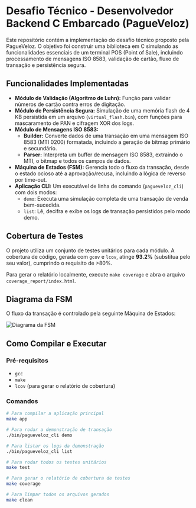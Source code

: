 # Desafio Técnico - Desenvolvedor Backend C Embarcado (PagueVeloz)

Este repositório contém a implementação do desafio técnico proposto pela PagueVeloz. O objetivo foi construir uma biblioteca em C simulando as funcionalidades essenciais de um terminal POS (Point of Sale), incluindo processamento de mensagens ISO 8583, validação de cartão, fluxo de transação e persistência segura.

## Funcionalidades Implementadas

* **Módulo de Validação (Algoritmo de Luhn):** Função para validar números de cartão contra erros de digitação.
* **Módulo de Persistência Segura:** Simulação de uma memória flash de 4 KB persistida em um arquivo (`virtual_flash.bin`), com funções para mascaramento de PAN e cifragem XOR dos logs.
* **Módulo de Mensagens ISO 8583:**
    * **Builder:** Converte dados de uma transação em uma mensagem ISO 8583 (MTI 0200) formatada, incluindo a geração de bitmap primário e secundário.
    * **Parser:** Interpreta um buffer de mensagem ISO 8583, extraindo o MTI, o bitmap e todos os campos de dados.
* **Máquina de Estados (FSM):** Gerencia todo o fluxo da transação, desde o estado ocioso até a aprovação/recusa, incluindo a lógica de reverso por time-out.
* **Aplicação CLI:** Um executável de linha de comando (`pagueveloz_cli`) com dois modos:
    * `demo`: Executa uma simulação completa de uma transação de venda bem-sucedida.
    * `list`: Lê, decifra e exibe os logs de transação persistidos pelo modo demo.

## Cobertura de Testes

O projeto utiliza um conjunto de testes unitários para cada módulo. A cobertura de código, gerada com `gcov` e `lcov`, atinge **93.2%** (substitua pelo seu valor), cumprindo o requisito de >80%.

Para gerar o relatório localmente, execute `make coverage` e abra o arquivo `coverage_report/index.html`.

## Diagrama da FSM

O fluxo da transação é controlado pela seguinte Máquina de Estados:

![Diagrama da FSM](docs/fsm_diagram.png)

## Como Compilar e Executar

### Pré-requisitos
* `gcc`
* `make`
* `lcov` (para gerar o relatório de cobertura)

### Comandos

```bash
# Para compilar a aplicação principal
make app

# Para rodar a demonstração de transação
./bin/pagueveloz_cli demo

# Para listar os logs da demonstração
./bin/pagueveloz_cli list

# Para rodar todos os testes unitários
make test

# Para gerar o relatório de cobertura de testes
make coverage

# Para limpar todos os arquivos gerados
make clean